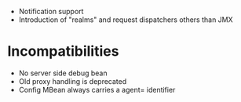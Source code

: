 * Notification support
* Introduction of "realms" and request dispatchers others than JMX




# Incompatibilities

* No server side debug bean
* Old proxy handling is deprecated	
* Config MBean always carries a agent= identifier

